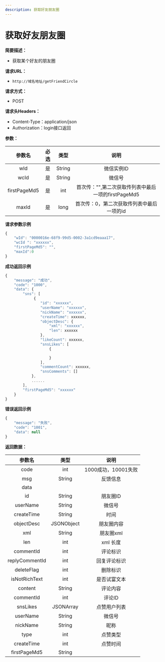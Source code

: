 ```yaml
---
description: 获取好友朋友圈
---
```


# 获取好友朋友圈

**简要描述：**

* 获取某个好友的朋友圈

**请求URL：**

* `http://域名地址/getFriendCircle`

**请求方式：**

* POST 

**请求头Headers：**

* Content-Type：application/json
* Authorization：login接口返回

**参数：**

| 参数名 | 必选 | 类型 | 说明 |
| :---: | :---: | :---: | :---: |
| wId | 是 | String | 微信实例ID |
| wcId | 是 | String | 微信号 |
| firstPageMd5 | 是 | int | 首次传："",第二次获取传列表中最后一项的firstPageMd5 |
| maxId | 是 | long | 首次传：0，第二次获取传列表中最后一项的id |

**请求参数示例**

```javascript
{
    "wId": "0000016e-68f9-99d5-0002-3a1cd9eaaa17",
    "wcId ": "xxxxxx",
    "firstPageMd5": "",
    "maxId":0
}
```

**成功返回示例**

```javascript
{
    "message": "成功",
    "code": "1000",
    "data": {
        "sns": [
             {
                "id": "xxxxxx",
                "userName": "xxxxxx",
                "nickName": "xxxxxx",
                "createTime": xxxxxx,
                "objectDesc": {
                    "xml": "xxxxxx",
                    "len": xxxxxx
                },
                "likeCount": xxxxxx,
                "snsLikes": [
                    {

                    }
                ],
                "commentCount": xxxxxx,
                "snsComments": []
            },
            ......
        ],
        "firstPageMd5": "xxxxxx"
    }
}
```

**错误返回示例**

```javascript
{
    "message": "失败",
    "code": "1001",
    "data": null
}
```

**返回数据：**

| 参数名 | 类型 | 说明 |
| :---: | :---: | :---: |
| code | int | 1000成功，10001失败 |
| msg | String | 反馈信息 |
| data |  |  |
| id | String | 朋友圈ID |
| userName | String | 微信号 |
| createTime | String | 时间 |
| objectDesc | JSONObject | 朋友圈内容 |
| xml | String | 朋友圈xml |
| len | int | xml 长度 |
| commentId | int | 评论标识 |
| replyCommentId | int | 回复评论标识 |
| deleteFlag | int | 删除标识 |
| isNotRichText | int | 是否试富文本 |
| content | String | 评论内容 |
| commentId | int | 评论ID |
| snsLikes | JSONArray | 点赞用户列表 |
| userName | String | 微信号 |
| nickName | String | 昵称 |
| type | int | 点赞类型 |
| createTime | int | 点赞时间 |
| firstPageMd5 | String |  |

